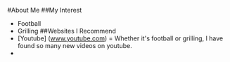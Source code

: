 #About Me
##My Interest
- Football
- Grilling
##Websites I Recommend
- [Youtube] (www.youtube.com) = Whether it's football or grilling, I have found so many new videos on youtube.
- 

